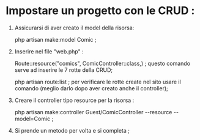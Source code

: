 # Impostare un progetto con le CRUD :

1. Assicurarsi di aver creato il model della risorsa:

    php artisan make:model Comic ;

2. Inserire nel file "web.php" :

    Route::resource("comics", ComicController::class,) ;
    questo comando serve ad inserire le 7 rotte della CRUD;

    php artisan route:list ;
    per verificare le rotte create nel sito usare il comando (meglio darlo dopo aver creato anche il controller);

3. Creare il controller tipo resource per la risorsa :

    php artisan make:controller Guest/ComicController --resource --model=Comic ;

4. Si prende un metodo per volta e si completa ;
